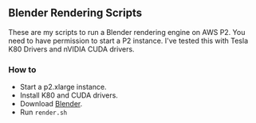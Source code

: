 ## Blender Rendering Scripts

These are my scripts to run a Blender rendering engine on AWS P2.
You need to have permission to start a P2 instance. I've tested this with 
Tesla K80 Drivers and nVIDIA CUDA drivers.

### How to
- Start a p2.xlarge instance.
- Install K80 and CUDA drivers.
- Download [Blender](https://builder.blender.org/download/).
- Run `render.sh`